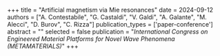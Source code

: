 +++
title = "Artificial magnetism via Mie resonances"
date = 2024-09-12
authors = ["A. Contestabile", "G. Castaldi", "V. Galdi", "A. Galante", "M. Alecci", "D. Burov", "C. Rizza"]
publication_types = ['paper-conference']
abstract = ""
selected = false
publication = "*International Congress on Engineered Material Platforms for Novel Wave Phenomena (METAMATERIALS)*"
+++
